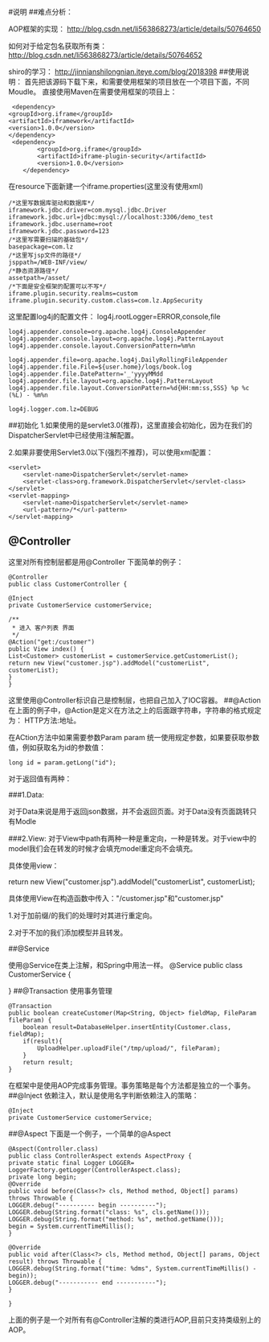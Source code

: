 #说明
##难点分析：

AOP框架的实现：
http://blog.csdn.net/li563868273/article/details/50764650


如何对于给定包名获取所有类：
http://blog.csdn.net/li563868273/article/details/50764652

shiro的学习：
http://jinnianshilongnian.iteye.com/blog/2018398
##使用说明：
首先把该源码下载下来，和需要使用框架的项目放在一个项目下面，不同Moudle。
直接使用Maven在需要使用框架的项目上：

     <dependency>
    <groupId>org.iframe</groupId>
    <artifactId>iframework</artifactId>
    <version>1.0.0</version>
    </dependency>
     <dependency>
            <groupId>org.iframe</groupId>
            <artifactId>iframe-plugin-security</artifactId>
            <version>1.0.0</version>
        </dependency>

在resource下面新建一个iframe.properties(这里没有使用xml)

    /*这里写数据库驱动和数据库*/
	iframework.jdbc.driver=com.mysql.jdbc.Driver 
    iframework.jdbc.url=jdbc:mysql://localhost:3306/demo_test
    iframework.jdbc.username=root
    iframework.jdbc.password=123
    /*这里写需要扫描的基础包*/
    basepackage=com.lz
	/*这里写jsp文件的路径*/
    jsppath=/WEB-INF/view/
	/*静态资源路径*/
    assetpath=/asset/
	/*下面是安全框架的配置可以不写*/
    iframe.plugin.security.realms=custom
    iframe.plugin.security.custom.class=com.lz.AppSecurity

这里配置log4j的配置文件：
    log4j.rootLogger=ERROR,console,file
    
    log4j.appender.console=org.apache.log4j.ConsoleAppender
    log4j.appender.console.layout=org.apache.log4j.PatternLayout
    log4j.appender.console.layout.ConversionPattern=%m%n
    
    log4j.appender.file=org.apache.log4j.DailyRollingFileAppender
    log4j.appender.file.File=${user.home}/logs/book.log
    log4j.appender.file.DatePattern='_'yyyyMMdd
    log4j.appender.file.layout=org.apache.log4j.PatternLayout
    log4j.appender.file.layout.ConversionPattern=%d{HH:mm:ss,SSS} %p %c (%L) - %m%n
    
    log4j.logger.com.lz=DEBUG
##初始化
1.如果使用的是servlet3.0(推荐)，这里直接会初始化，因为在我们的DispatcherServlet中已经使用注解配置。

2.如果非要使用Servlet3.0以下(强烈不推荐)，可以使用xml配置：

    <servlet>
        <servlet-name>DispatcherServlet</servlet-name>
        <servlet-class>org.framework.DispatcherServlet</servlet-class>
    </servlet>
    <servlet-mapping>
        <servlet-name>DispatcherServlet</servlet-name>
        <url-pattern>/*</url-pattern>
    </servlet-mapping>

## @Controller

这里对所有控制层都是用@Controller 下面简单的例子：

    @Controller
    public class CustomerController {
    
    @Inject
    private CustomerService customerService;
    
    /**
     * 进入 客户列表 界面
     */
    @Action("get:/customer")
    public View index() {
    List<Customer> customerList = customerService.getCustomerList();
    return new View("customer.jsp").addModel("customerList", customerList);
    }
    }

这里使用@Controller标识自己是控制层，也把自己加入了IOC容器。
##@Action
在上面的例子中，@Action是定义在方法之上的后面跟字符串，字符串的格式规定为：
HTTP方法:地址。

在ACtion方法中如果需要参数Param param 统一使用规定参数，如果要获取参数值，例如获取名为id的参数值：

    long id = param.getLong("id");

对于返回值有两种：

###1.Data:

对于Data来说是用于返回json数据，并不会返回页面。对于Data没有页面跳转只有Modle

###2.View:
对于View中path有两种一种是重定向，一种是转发。对于view中的model我们会在转发的时候才会填充model重定向不会填充。

具体使用view：

return new View("customer.jsp").addModel("customerList", customerList);

具体使用View在构造函数中传入："/customer.jsp"和"customer.jsp"

1.对于加前缀/的我们的处理时对其进行重定向。

2.对于不加的我们添加模型并且转发。

##@Service

使用@Service在类上注解，和Spring中用法一样。
@Service
public class CustomerService {
	
}
##@Transaction
使用事务管理

    @Transaction
    public boolean createCustomer(Map<String, Object> fieldMap, FileParam fileParam) {
        boolean result=DatabaseHelper.insertEntity(Customer.class, fieldMap);
        if(result){
            UploadHelper.uploadFile("/tmp/upload/", fileParam);
        }
        return result;
    }

在框架中是使用AOP完成事务管理。事务策略是每个方法都是独立的一个事务。
##@Inject
依赖注入，默认是使用名字判断依赖注入的策略：

    @Inject
    private CustomerService customerService;

##@Aspect
下面是一个例子，一个简单的@Aspect

    @Aspect(Controller.class)
    public class ControllerAspect extends AspectProxy {
    private static final Logger LOGGER= LoggerFactory.getLogger(ControllerAspect.class);
    private long begin;
    @Override
    public void before(Class<?> cls, Method method, Object[] params) throws Throwable {
    LOGGER.debug("---------- begin ----------");
    LOGGER.debug(String.format("class: %s", cls.getName()));
    LOGGER.debug(String.format("method: %s", method.getName()));
    begin = System.currentTimeMillis();
    }
    
    @Override
    public void after(Class<?> cls, Method method, Object[] params, Object result) throws Throwable {
    LOGGER.debug(String.format("time: %dms", System.currentTimeMillis() - begin));
    LOGGER.debug("----------- end -----------");
    }
    
    }

上面的例子是一个对所有有@Controller注解的类进行AOP,目前只支持类级别上的AOP。



